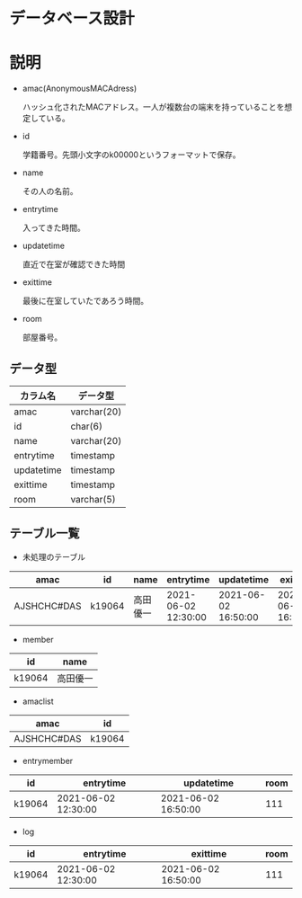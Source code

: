 # **データベース設計**

# 説明
* amac(AnonymousMACAdress)

  ハッシュ化されたMACアドレス。一人が複数台の端末を持っていることを想定している。

* id

  学籍番号。先頭小文字のk00000というフォーマットで保存。

* name

  その人の名前。

* entrytime

  入ってきた時間。

* updatetime

  直近で在室が確認できた時間

* exittime

  最後に在室していたであろう時間。

* room

  部屋番号。

## データ型
|  カラム名  |  データ型  |
|----|----|
|  amac  |  varchar(20)  |
| id | char(6) |
| name | varchar(20) |
| entrytime | timestamp |
| updatetime | timestamp |
| exittime | timestamp |
| room | varchar(5) |


## テーブル一覧
* 未処理のテーブル　

|  amac |  id  |  name  |  entrytime  | updatetime |  exittime  | room |
| ---- | ---- |----|----|----|----|----|
|  AJSHCHC#DAS  |  k19064  |  高田優一  |   2021-06-02 12:30:00 | 2021-06-02 16:50:00 | 2021-06-02 16:50:00 |  111 |

* member

| id | name |
|----|----|
| k19064 | 高田優一 |

* amaclist

| amac | id |
|----|----|
| AJSHCHC#DAS | k19064 |        

* entrymember

| id | entrytime | updatetime |room |
|----|----|----|----|
| k19064 | 2021-06-02 12:30:00 | 2021-06-02 16:50:00 | 111 |

* log

| id | entrytime | exittime |room |
|----|----|----|----|
| k19064 | 2021-06-02 12:30:00 | 2021-06-02 16:50:00 | 111 |
